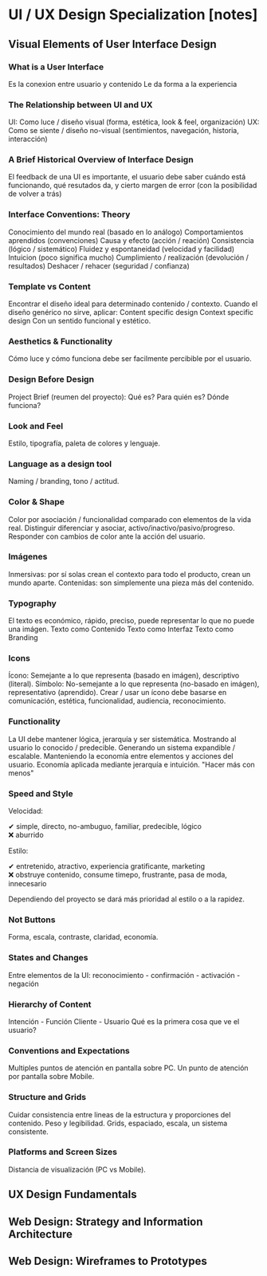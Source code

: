 # UI / UX Design Specialization [notes]

## Visual Elements of User Interface Design

### What is a User Interface

Es la conexion entre usuario y contenido
Le da forma a la experiencia

### The Relationship between UI and UX

UI: Como luce / diseño visual
(forma, estética, look & feel, organización)
UX: Como se siente / diseño no-visual
(sentimientos, navegación, historia, interacción)

### A Brief Historical Overview of Interface Design

El feedback de una UI es importante, el usuario debe
saber cuándo está funcionando, qué resutados da, y cierto
margen de error (con la posibilidad de volver a trás)

### Interface Conventions: Theory

Conocimiento del mundo real (basado en lo análogo)
Comportamientos aprendidos (convenciones)
Causa y efecto (acción / reación)
Consistencia (lógico / sistemático)
Fluidez y espontaneidad (velocidad y facilidad)
Intuicion (poco significa mucho)
Cumplimiento / realización (devolución / resultados)
Deshacer / rehacer (seguridad / confianza)

### Template vs Content

Encontrar el diseño ideal para determinado contenido / contexto.
Cuando el diseño genérico no sirve, aplicar:
Content specific design
Context specific design
Con un sentido funcional y estético.

### Aesthetics & Functionality

Cómo luce y cómo funciona debe ser facilmente percibible por el usuario.

### Design Before Design

Project Brief (reumen del proyecto):
Qué es?
Para quién es?
Dónde funciona?

### Look and Feel

Estilo, tipografía, paleta de colores y lenguaje.

### Language as a design tool

Naming / branding, tono / actitud.

### Color & Shape

Color por asociación / funcionalidad comparado con elementos de la
vida real.
Distinguir diferenciar y asociar, activo/inactivo/pasivo/progreso.
Responder con cambios de color ante la acción del usuario.

### Imágenes

Inmersivas: por sí solas crean el contexto para todo el producto,
crean un mundo aparte.
Contenidas: son simplemente una pieza más del contenido.

### Typography

El texto es económico, rápido, preciso, puede representar lo que
no puede una imágen.
Texto como Contenido
Texto como Interfaz
Texto como Branding

### Icons

Ícono: Semejante a lo que representa (basado en imágen),
descriptivo (literal).
Símbolo: No-semejante a lo que representa (no-basado en
imágen), representativo (aprendido).
Crear / usar un ícono debe basarse en comunicación, estética,
funcionalidad, audiencia, reconocimiento.

### Functionality

La UI debe mantener lógica, jerarquía y ser sistemática.
Mostrando al usuario lo conocido / predecible.
Generando un sistema expandible / escalable.
Manteniendo la economía entre elementos y acciones del usuario.
Economía aplicada mediante jerarquía e intuición.
"Hacer más con menos"

### Speed and Style

Velocidad:

✔ simple, directo, no-ambuguo, familiar, predecible, lógico  
❌ aburrido

Estilo:

✔ entretenido, atractivo, experiencia gratificante, marketing  
❌ obstruye contenido, consume timepo, frustrante, pasa de moda, innecesario

Dependiendo del proyecto se dará más prioridad al estilo o a la rapidez.

### Not Buttons

Forma, escala, contraste, claridad, economía.

### States and Changes

Entre elementos de la UI:
reconocimiento - confirmación - activación - negación

### Hierarchy of Content

Intención - Función
Cliente - Usuario
Qué es la primera cosa que ve el usuario?

### Conventions and Expectations

Multiples puntos de atención en pantalla sobre PC.
Un punto de atención por pantalla sobre Mobile.

### Structure and Grids

Cuidar consistencia entre lineas de la estructura y
proporciones del contenido.
Peso y legibilidad.
Grids, espaciado, escala, un sistema consistente.

### Platforms and Screen Sizes

Distancia de visualización (PC vs Mobile).

## UX Design Fundamentals

## Web Design: Strategy and Information Architecture

## Web Design: Wireframes to Prototypes
